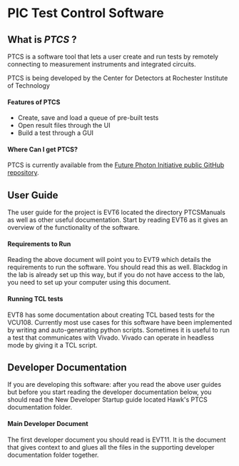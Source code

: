# **P**IC **T**est **C**ontrol **S**oftware

## What is *PTCS* ?
PTCS is a software tool that lets a user create and run tests by remotely connecting to measurement instruments and integrated circuits. 

PTCS is being developed by the Center for Detectors at Rochester Institute of Technology

#### Features of PTCS
* Create, save and load a queue of pre-built tests
* Open result files through the UI
* Build a test through a GUI

#### Where Can I get PTCS?
PTCS is currently available from the [Future Photon Initiative public GitHub repository](https://github.com/FuturePhotonInitiative/PTCS).

## User Guide
The user guide for the project is EVT6 located the directory PTCSManuals as well as other useful documentation.
Start by reading EVT6 as it gives an overview of the functionality of the software.

#### Requirements to Run
Reading the above document will point you to EVT9 which details the requirements to run the software. 
You should read this as well. Blackdog in the lab is already set up this way, but if you do not have access to the lab, you need to set up your computer using this document.

#### Running TCL tests
EVT8 has some documentation about creating TCL based tests for the VCU108. Currently most use cases for this software have been 
implemented by writing and auto-generating python scripts. Sometimes it is useful to run a test that communicates with 
Vivado. Vivado can operate in headless mode by giving it a TCL script.

## Developer Documentation
If you are developing this software: after you read the above user guides but before you start reading the developer 
documentation below, you should read the New Developer Startup guide located Hawk's PTCS documentation folder.


#### Main Developer Document
The first developer document you should read is EVT11. It is the document that gives context to and glues all the files in the supporting developer documentation folder together.
